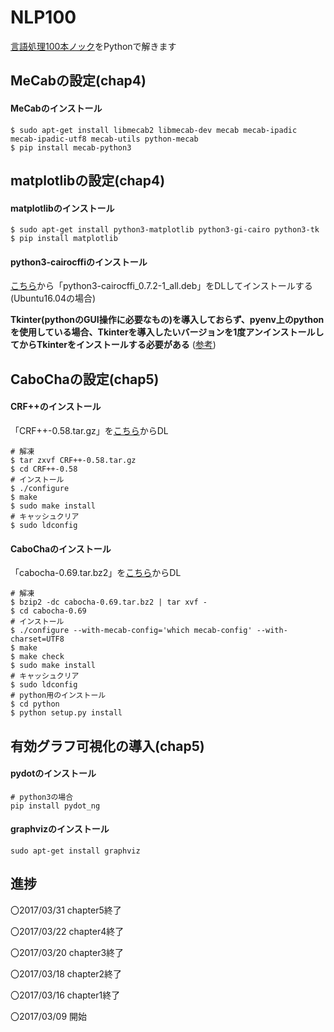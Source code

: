 NLP100
======
[言語処理100本ノック](http://www.cl.ecei.tohoku.ac.jp/nlp100/)をPythonで解きます

MeCabの設定(chap4)
--------------------------
#### MeCabのインストール

    $ sudo apt-get install libmecab2 libmecab-dev mecab mecab-ipadic mecab-ipadic-utf8 mecab-utils python-mecab
    $ pip install mecab-python3

matplotlibの設定(chap4)
---------------------------
#### matplotlibのインストール

    $ sudo apt-get install python3-matplotlib python3-gi-cairo python3-tk 
    $ pip install matplotlib

#### python3-cairocffiのインストール

[こちら](https://launchpad.net/ubuntu/xenial/amd64/python3-cairocffi/0.7.2-1)から「python3-cairocffi_0.7.2-1_all.deb」をDLしてインストールする(Ubuntu16.04の場合)

__Tkinter(pythonのGUI操作に必要なもの)を導入しておらず、pyenv上のpythonを使用している場合、Tkinterを導入したいバージョンを1度アンインストールしてからTkinterをインストールする必要がある__ ([参考](http://dragstar.hatenablog.com/entry/2016/09/23/110714))

CaboChaの設定(chap5)
----------------------------
#### CRF++のインストール

「CRF++-0.58.tar.gz」を[こちら](https://drive.google.com/drive/u/0/folders/0B4y35FiV1wh7fngteFhHQUN2Y1B5eUJBNHZUemJYQV9VWlBUb3JlX0xBdWVZTWtSbVBneU0)からDL
    
    # 解凍
    $ tar zxvf CRF++-0.58.tar.gz
    $ cd CRF++-0.58
    # インストール
    $ ./configure
    $ make
    $ sudo make install
    # キャッシュクリア
    $ sudo ldconfig

#### CaboChaのインストール

「cabocha-0.69.tar.bz2」を[こちら](https://drive.google.com/drive/u/0/folders/0B4y35FiV1wh7cGRCUUJHVTNJRnM)からDL

    # 解凍
    $ bzip2 -dc cabocha-0.69.tar.bz2 | tar xvf -
    $ cd cabocha-0.69
    # インストール
    $ ./configure --with-mecab-config='which mecab-config' --with-charset=UTF8
    $ make
    $ make check
    $ sudo make install
    # キャッシュクリア
    $ sudo ldconfig
    # python用のインストール
    $ cd python
    $ python setup.py install

有効グラフ可視化の導入(chap5)
------------
#### pydotのインストール

    # python3の場合
    pip install pydot_ng

#### graphvizのインストール

    sudo apt-get install graphviz

進捗
----
〇2017/03/31 chapter5終了

〇2017/03/22 chapter4終了

〇2017/03/20 chapter3終了

〇2017/03/18 chapter2終了

〇2017/03/16 chapter1終了

〇2017/03/09 開始

